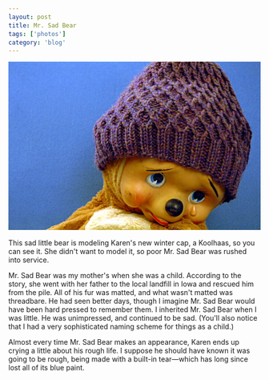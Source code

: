 ```yaml
---
layout: post
title: Mr. Sad Bear
tags: ['photos']
category: 'blog'
---
```


![Sad Bear :: Nikon D70](/media/2007/12/sad2.jpg)

This sad little bear is modeling Karen's new winter cap, a Koolhaas, so
you can see it. She didn't want to model it, so poor Mr. Sad Bear was
rushed into service.

Mr. Sad Bear was my mother's when she was a child. According to the
story, she went with her father to the local landfill in Iowa and
rescued him from the pile. All of his fur was matted, and what wasn't
matted was threadbare. He had seen better days, though I imagine Mr. Sad
Bear would have been hard pressed to remember them. I inherited Mr. Sad
Bear when I was little. He was unimpressed, and continued to be sad.
(You'll also notice that I had a very sophisticated naming scheme for
things as a child.)

Almost every time Mr. Sad Bear makes an appearance, Karen ends up crying
a little about his rough life. I suppose he should have known it was
going to be rough, being made with a built-in tear—which has long since
lost all of its blue paint.


